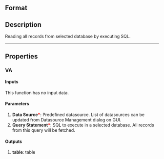 ## Format

## Description
Reading all records from selected database by executing SQL. 

---

## Properties
### VA
#### Inputs
This function has no input data.

#### Parameters
1. **Data Source**<b style="color:red">*</b>: Predefined datasource. List of datasources can be updated from Datasource Management dialog on GUI.
1. **Query Statement**<b style="color:red">*</b>: SQL to execute in a selected database. All records from this query will be fetched.
      
#### Outputs
1. **table**: table



